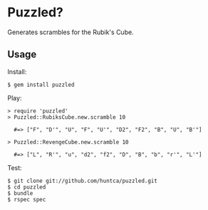Puzzled?
========
Generates scrambles for the Rubik's Cube.

Usage
-----
Install:

    $ gem install puzzled

Play:

    > require 'puzzled'
    > Puzzled::RubiksCube.new.scramble 10

      #=> ["F", "D'", "U", "F", "U'", "D2", "F2", "B", "U", "B'"]

    > Puzzled::RevengeCube.new.scramble 10

      #=> ["L", "R'", "u", "d2", "f2", "D", "B", "b", "r'", "L'"]

Test:

    $ git clone git://github.com/huntca/puzzled.git
    $ cd puzzled
    $ bundle
    $ rspec spec
